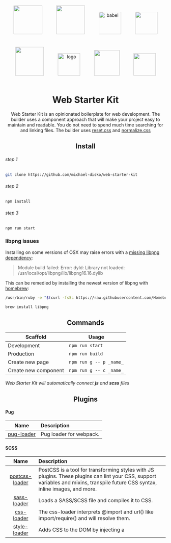 <div align="center">
  <a href="https://github.com/webpack/webpack" style="display: inline-block; margin: 20px;">
    <img width="90" heigth="90" src="https://webpack.js.org/assets/icon-square-big.svg">
  </a>
  <a href="https://github.com/pugjs/pug" style="display: inline-block; margin: 20px;">
    <img src="https://cdn.rawgit.com/pugjs/pug-logo/eec436cee8fd9d1726d7839cbe99d1f694692c0c/SVG/pug-final-logo-_-colour-128.svg" height="90">
  </a>
  <a href="https://github.com/babel/babel" style="display: inline-block; margin: 20px;">
    <img alt="babel" src="https://raw.githubusercontent.com/babel/logo/master/babel.png" height="70">
  </a>
  <a href="https://github.com/postcss/postcss" style="display: inline-block; margin: 20px 20px;">
     <img width="70" height="70" src="http://postcss.github.io/postcss/logo.svg">
  </a>
  <a href="https://github.com/sass/sass" style="display: inline-block; margin: 20px;">
    <img width="90" src="https://sass-scss.ru/assets/img/logos/logo.svg">
  </a>
  <a href="https://github.com/svg/svgo" style="display: inline-block; margin: 20px;">
    <img src="https://svg.github.io/svgo-logo.svg" width="70" height="70" alt="logo"/>
  </a>
  <a href="https://eslint.org/" style="display: inline-block; margin: 20px;">
    <img width="80" height="80" src="https://eslint.org/img/logo.svg">
  </a>
  <a href="https://github.com/stylelint/stylelint" style="display: inline-block; margin: 20px;">
    <img height="70" src="https://s3.amazonaws.com/media-p.slid.es/uploads/467124/images/2872758/stylelint-icon-black.svg">
  </a>
  
  <h1>Web Starter Kit</h1>
  <p>Web Starter Kit is an opinionated boilerplate for web development. The builder uses a component approach that will make your project easy to maintain and readable. You do not need to spend much time searching for and linking files. The builder uses <a href="https://meyerweb.com/eric/tools/css/reset/">reset.css</a> and <a href="https://necolas.github.io/normalize.css/">normalize.css</a></p>
</div> 
<h2 align="center">Install</h2>

###### step 1
```bash
git clone https://github.com/michael-disko/web-starter-kit
```
###### step 2
```bash
npm install
```
###### step 3
```bash
npm run start
```

### libpng issues

Installing on some versions of OSX may raise errors with a [missing libpng dependency](https://github.com/tcoopman/image-webpack-loader/issues/51#issuecomment-273597313): 

> Module build failed: Error: dyld: Library not loaded: /usr/local/opt/libpng/lib/libpng16.16.dylib

This can be remedied by installing the newest version of libpng with [homebrew](http://brew.sh/):

```sh
/usr/bin/ruby -e "$(curl -fsSL https://raw.githubusercontent.com/Homebrew/install/master/install)"
```
```sh
brew install libpng
```
<h2 align="center">Commands</h2>

Scaffold  | Usage
---       | ---
Development | `npm run start`
Production | `npm run build`
Create new page | `npm run g -- p _name_`
Create new component | `npm run g -- c _name_`

*Web Starter Kit will automatically connect **js** and **scss** files*

<h2 align="center">Plugins</h2>

#### Pug

|Name|Description|
|:--:|:----------|
|[pug-loader](https://github.com/pugjs/pug-loader)| Pug loader for webpack.

#### SCSS

|Name|Description|
|:--:|:----------|
|[postcss-loader](https://github.com/postcss/postcss-loader)| PostCSS is a tool for transforming styles with JS plugins. These plugins can lint your CSS, support variables and mixins, transpile future CSS syntax, inline images, and more.
|[sass-loader](https://github.com/webpack-contrib/sass-loader)| Loads a SASS/SCSS file and compiles it to CSS.
|[css-loader](https://github.com/webpack-contrib/css-loader)| The css-loader interprets @import and url() like import/require() and will resolve them.
|[style-loader](https://github.com/webpack-contrib/style-loader)| Adds CSS to the DOM by injecting a <style> tag
|[autoprefixer](https://github.com/postcss/autoprefixer)| PostCSS plugin to parse CSS and add vendor prefixes to CSS rules using values from Can I Use. It is recommended by Google and used in Twitter and Taobao.
|[postcss-import](https://github.com/postcss/postcss-import)| This plugin can consume local files, node modules or web_modules.
|[precss](https://github.com/jonathantneal/precss)| PreCSS lets you use Sass-like markup and staged CSS features in CSS.
|[postcss-font-magician](https://github.com/jonathantneal/postcss-font-magician)| Font Magician is a PostCSS plugin that magically generates all of your @font-face rules. Never write a @font-face rule again.
|[postcss-browser-reporter](https://github.com/postcss/postcss-browser-reporter)| PostCSS plugin to report warning messages right in your browser.
|[postcss-flexbugs-fixes](https://github.com/luisrudge/postcss-flexbugs-fixes)| PostCSS plugin This project tries to fix all of flexbug's issues.
|[cssnano](https://github.com/ben-eb/cssnano)| cssnano is a modern, modular compression tool written on top of the PostCSS ecosystem, which allows us to use a lot of powerful features in order to compact CSS appropriately.

#### JavaScript

|Name|Description|
|:--:|:----------|
|[babel-loader](https://github.com/babel/babel-loader)| This package allows transpiling JavaScript files using Babel and webpack.
|[eslint-loader](https://github.com/MoOx/eslint-loader)| Eslint loader for webpack

#### Server

|Name|Description|
|:--:|:----------|
|[webpack-dev-server](https://github.com/webpack/webpack-dev-server)| Use webpack with a development server that provides live reloading. This should be used for development only.

#### Files

|Name|Description|
|:--:|:----------|
|[file-loader](https://github.com/webpack-contrib/file-loader)| Instructs webpack to emit the required object as file and to return its public URL
|[image-webpack-loader](https://github.com/tcoopman/image-webpack-loader)| Image loader module for webpack. Minify PNG, JPEG, GIF, SVG and WEBP images with imagemin
|[svg-sprite-loader](https://github.com/kisenka/svg-sprite-loader)| Webpack loader for creating SVG sprites.
|[svgo-loader](https://github.com/rpominov/svgo-loader)| Svgo loader for webpack. All the svg from the assets folder are collected by default in the sprite.
|[favicons-webpack-plugin](https://github.com/jantimon/favicons-webpack-plugin)| Allows to use the favicons generator with webpack. Favicon should be in the folder assets and should be called favicon.png

For connection of fonts the builder uses a plug-in [postcss-font-magician](https://github.com/jonathantneal/postcss-font-magician) which magically generates all your rules @font-face. To connect the font, change *postcss.config.js* which is in the project root as follows

``` javascript
module.exports = () => ({
  ...
  plugins: {
    'postcss-font-magician': {
      variants: {
        'Raleway': { // Font name 
          '300': [], // Oswald
          '400': [],
          '700': [],
        }
      },
      protocol: 'https:',
      foundries: ['google'], // Will be taken from https://fonts.google.com
    }
  }
});
```

Now you can register in scss

``` scss
font-family: "Raleway";
```
<h2 align="center">Structure</h2>

#### Development

```
├── node_modules
├── src
│   ├── assets
│   ├── components
│   ├── pages
│   │   └── index.pug
│   ├── shared
│   │   ├── css
│   │   │   ├── common.css
│   │   │   ├── extends.css
│   │   │   ├── mixins.css
│   │   │   ├── reset.css
│   │   │   └── variables.css
│   │   ├── js
│   │   │   ├── navigation.js
│   │   │   └── pages.js
│   │   └── pug
│   │   │   ├── includes
│   │   │   │   └── head.pug
│   │   │   ├── layouts
│   │   │   │   └── main.pug
│   │   │   └── mixins
│   │   │   │   └── mixins.pug
│   ├── main.js
│   └── main.scss        
├── webpack
│   ├── babel.module.js
│   ├── devserver.module.js
│   ├── file.module.js
│   ├── images.module.js
│   ├── postcss.module.js
│   ├── pug.module.js
│   └── svg-sprite.module.js
├── .eslintrc.js
├── .gitignore
├── changelog.md
├── cli.js
├── license
├── package-lock.json
├── package.json
├── postcss.config.js
├── readme.md
├── stylelint.config.js
├── webpack.common.js
├── webpack.dev.js
├── webpack.prod.js
└── options.json
```

#### Production

```
├── build
│   ├── css
│   │   └── index.css
│   ├── images
│   └── js
│   │   └── app.js
└── index.html
```

## [Changelog](changelog.md)

## [License](license)
